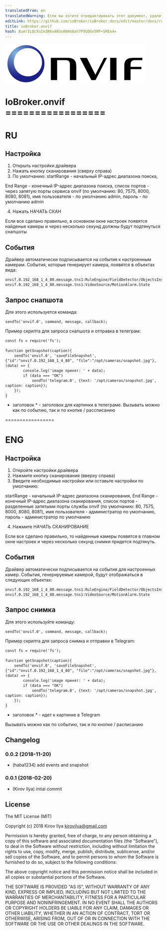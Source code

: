 ```yaml
---
translatedFrom: en
translatedWarning: Если вы хотите отредактировать этот документ, удалите поле «translationFrom», в противном случае этот документ будет снова автоматически переведен
editLink: https://github.com/ioBroker/ioBroker.docs/edit/master/docs/ru/adapterref/iobroker.onvif/README.md
title: ioBroker.onvif
hash: 8uArILQcXoIm3R6vAKGn06Km8xh7PXGDGvSMF+SREe4=
---
```

![логотип](../../../en/adapterref/iobroker.onvif/admin/onvif_logo.png)

# IoBroker.onvif =================
# RU
## Настройка
1. Открыть настройки драйвера
2. Нажать кнопку сканирования (сверху справа)
3. По умолчанию: startRange - начальный IP-адрес диапазона поиска,

End Range - конечный IP-адрес диапазона поиска, список портов - через запятую порты сервиса onvif (по умолчанию: 80, 7575, 8000, 8080, 8081), имя пользователя - по умолчанию admin, пароль - по умолчанию admin

4. Нажать НАЧАТЬ СКАН

Если все сделано правильно, в основном окне настроек появятся найденые камеры и через несколько секунд должны будут подтянуться снапшоты

## События
Драйвер автоматически подписывается на события к настроенным камерам.
События, которые генерирует камера, появятся в объектах вида:

```
onvif.0.192_168_1_4_80.message.tns1:RuleEngine/FieldDetector/ObjectsInside
onvif.0.192_168_1_4_80.message.tns1:VideoSource/MotionAlarm.State
```

## Запрос снапшота
Для этого используется команда:

```
sendTo('onvif.0', command, message, callback);
```

Пример скрипта для запроса снапшота и отправка в телеграм:

```
const fs = require('fs');

function getSnapshot(caption){
    sendTo('onvif.0', 'saveFileSnapshot', {"id":"onvif.0.192_168_1_4_80", "file":"/opt/cameras/snapshot.jpg"}, (data) => {
        console.log('image принят: ' + data);
        if (data === "OK")
            sendTo('telegram.0', {text: '/opt/cameras/snapshot.jpg', caption: caption});
    });
}
```

* заголовок * - заголовок для картинки в телеграме.
Вызывать можно как по событию, так и по кнопке / рассписанию

=================

# ENG
## Настройка
1. Откройте настройки драйвера
2. Нажмите кнопку сканирования (вверху справа)
3. Введите необходимые настройки или оставьте настройки по умолчанию:

startRange - начальный IP-адрес диапазона сканирования, End Range - конечный IP-адрес диапазона сканирования, список портов - разделенные запятыми порты службы onvif (по умолчанию: 80, 7575, 8000, 8080, 8081), имя пользователя - администратор по умолчанию, пароль - администратор по умолчанию

4. Нажмите НАЧАТЬ СКАНИРОВАНИЕ

Если все сделано правильно, то найденные камеры появятся в главном окне настроек и через несколько секунд снимки придется подтянуть.

## События
Драйвер автоматически подписывается на события для настроенных камер.
События, генерируемые камерой, будут отображаться в следующих объектах:

```
onvif.0.192_168_1_4_80.message.tns1:RuleEngine/FieldDetector/ObjectsInside
onvif.0.192_168_1_4_80.message.tns1:VideoSource/MotionAlarm.State
```

## Запрос снимка
Для этого используйте команду:

```
sendTo('onvif.0', command, message, callback);
```

Пример скрипта для запроса снимка и отправки в Telegram:

```
const fs = require('fs');

function getSnapshot(caption){
    sendTo('onvif.0', 'saveFileSnapshot', {"id":"onvif.0.192_168_1_4_80", "file":"/opt/cameras/snapshot.jpg"}, (data) => {
        console.log('image принят: ' + data);
        if (data === "OK")
            sendTo('telegram.0', {text: '/opt/cameras/snapshot.jpg', caption: caption});
    });
}
```

* заголовок * - идет к картинке в Telegram

Вызывать можно как по событию, так и по кнопке / расписанию

## Changelog
### 0.0.2 (2018-11-20)
* (haba1234) add events and snapshot

### 0.0.1 (2018-02-20)
* (Kirov Ilya) intial commit

## License

The MIT License (MIT)

Copyright (c) 2018 Kirov Ilya <kirovilya@gmail.com>

Permission is hereby granted, free of charge, to any person obtaining a copy
of this software and associated documentation files (the "Software"), to deal
in the Software without restriction, including without limitation the rights
to use, copy, modify, merge, publish, distribute, sublicense, and/or sell
copies of the Software, and to permit persons to whom the Software is
furnished to do so, subject to the following conditions:

The above copyright notice and this permission notice shall be included in
all copies or substantial portions of the Software.

THE SOFTWARE IS PROVIDED "AS IS", WITHOUT WARRANTY OF ANY KIND, EXPRESS OR
IMPLIED, INCLUDING BUT NOT LIMITED TO THE WARRANTIES OF MERCHANTABILITY,
FITNESS FOR A PARTICULAR PURPOSE AND NONINFRINGEMENT. IN NO EVENT SHALL THE
AUTHORS OR COPYRIGHT HOLDERS BE LIABLE FOR ANY CLAIM, DAMAGES OR OTHER
LIABILITY, WHETHER IN AN ACTION OF CONTRACT, TORT OR OTHERWISE, ARISING FROM,
OUT OF OR IN CONNECTION WITH THE SOFTWARE OR THE USE OR OTHER DEALINGS IN
THE SOFTWARE.